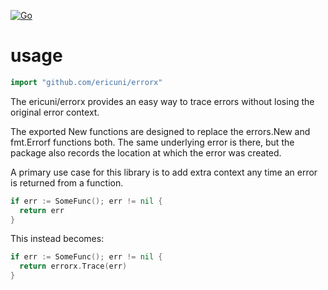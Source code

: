[![Go](https://github.com/ericuni/errorx/actions/workflows/go.yml/badge.svg)](
https://github.com/ericuni/errorx/actions/workflows/go.yml)

# usage
```go
import "github.com/ericuni/errorx"
```

The ericuni/errorx provides an easy way to trace errors without losing the original error context.

The exported New functions are designed to replace the errors.New and fmt.Errorf functions both. The same underlying
error is there, but the package also records the location at which the error was created.

A primary use case for this library is to add extra context any time an error is returned from a function.
```go
if err := SomeFunc(); err != nil {
  return err
}
```
This instead becomes:
```go
if err := SomeFunc(); err != nil {
  return errorx.Trace(err)
}
```

